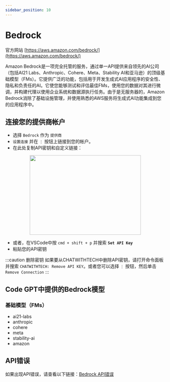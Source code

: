 ```yaml
---
sidebar_position: 10
---
```


# Bedrock

官方网站 [https://aws.amazon.com/bedrock/](https://aws.amazon.com/bedrock/)

Amazon Bedrock是一项完全托管的服务，通过单一API提供来自领先的AI公司（包括AI21 Labs、Anthropic、Cohere、Meta、Stability AI和亚马逊）的顶级基础模型（FMs）。它提供广泛的功能，包括用于开发生成式AI应用程序的安全性、隐私和负责任的AI。它使您能够测试和评估最佳FMs，使用您的数据对其进行微调，并构建代理以使用企业系统和数据源执行任务。由于是无服务器的，Amazon Bedrock消除了基础设施管理，并使用熟悉的AWS服务将生成式AI功能集成到您的应用程序中。

## 连接您的提供商帐户
- 选择 `Bedrock` 作为 `提供商`
- `设置连接` 并在 `⋮` 按钮上链接到您的帐户。
- 在此处复制API密钥和自定义链接：
  
<p align="center">
      <img width="350" height="250" src="https://github.com/davila7/code-gpt-docs/assets/37567214/f777df34-a667-4f52-87df-0a3d70dae4d2" />
</p>

- 或者，在VSCode中按 `cmd + shift + p` 并搜索 **`Set API Key`**
- 粘贴您的API密钥

:::caution 删除密钥
如果要从CHATWITHTECH中删除API密钥，请打开命令面板并搜索 `CHATWITHTECH: Remove API KEY`。或者您可以选择 `⋮` 按钮，然后单击 `Remove Connection`
:::

## Code GPT中提供的Bedrock模型

### 基础模型（FMs）
- ai21-labs
- anthropic
- cohere
- meta
- stability-ai
- amazon

## API错误
如果出现API错误，请查看以下链接：[Bedrock API错误](https://aws.amazon.com/bedrock/api-errors)
